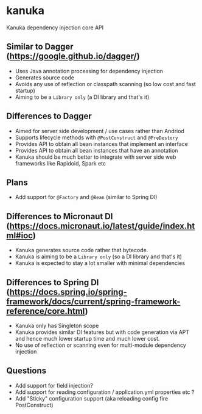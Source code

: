 # kanuka
Kanuka dependency injection core API

## Similar to Dagger (https://google.github.io/dagger/)

- Uses Java annotation processing for dependency injection
- Generates source code
- Avoids any use of reflection or classpath scanning (so low cost and fast startup)
- Aiming to be a `Library only` (a DI library and that's it)


## Differences to Dagger 

- Aimed for server side development / use cases rather than Andriod
- Supports lifecycle methods with `@PostConstruct` and `@PreDestory`
- Provides API to obtain all bean instances that implement an interface  
- Provides API to obtain all bean instances that have an annotation
- Kanuka should be much better to integrate with server side web frameworks like Rapidoid, Spark etc
  
  
## Plans

- Add support for `@Factory` and `@Bean` (similar to Spring DI)


## Differences to Micronaut DI (https://docs.micronaut.io/latest/guide/index.html#ioc)

- Kanuka generates source code rather that bytecode.
- Kanuka is aiming to be a `Library only` (so a DI library and that's it)
- Kanuka is expected to stay a lot smaller with minimal dependencies 


## Differences to Spring DI (https://docs.spring.io/spring-framework/docs/current/spring-framework-reference/core.html)

- Kanuka only has Singleton scope
- Kanuka provides similar DI features but with code generation via APT
  and hence much lower startup time and much lower cost. 
- No use of reflection or scanning even for multi-module dependency injection 


## Questions

- Add support for field injection?
- Add support for reading configuration / application.yml properties etc ?
- Add "Sticky" configuration support (aka reloading config fire PostConstruct)
